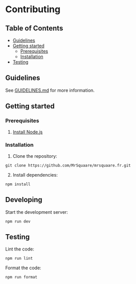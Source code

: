 # Contributing

## Table of Contents

- [Guidelines](#guidelines)
- [Getting started](#getting-started)
  - [Prerequisites](#prerequisites)
  - [Installation](#installation)
- [Testing](#testing)

## Guidelines

See [GUIDELINES.md](GUIDELINES.md) for more information.

## Getting started

### Prerequisites

1. [Install Node.js](https://nodejs.org/en/download/)

### Installation

1. Clone the repository:

```shell script
git clone https://github.com/MrSquaare/mrsquaare.fr.git
```

2. Install dependencies:

```shell script
npm install
```

## Developing

Start the development server:

```shell script
npm run dev
```

## Testing

Lint the code:

```shell script
npm run lint
```

Format the code:

```shell script
npm run format
```
